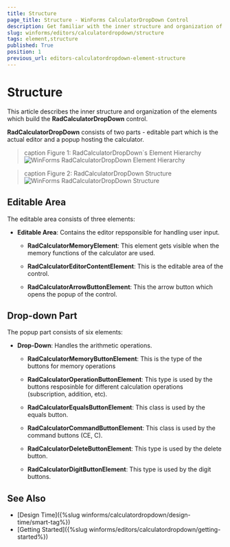 ```yaml
---
title: Structure
page_title: Structure - WinForms CalculatorDropDown Control
description: Get familiar with the inner structure and organization of the elements which build the WinForms CalculatorDropDown control.
slug: winforms/editors/calculatordropdown/structure
tags: element,structure
published: True
position: 1
previous_url: editors-calculatordropdown-element-structure
---
```


# Structure

This article describes the inner structure and organization of the elements which build the __RadCalculatorDropDown__ control.

__RadCalculatorDropDown__ consists of two parts - editable part which is the actual editor and a popup hosting the calculator.

>caption Figure 1: RadCalculatorDropDown`s Element Hierarchy
![WinForms RadCalculatorDropDown Element Hierarchy](images/editors-calculator-element-structure001.png)

>caption Figure 2: RadCalculatorDropDown Structure
![WinForms RadCalculatorDropDown Structure](images/editors-calculator-element-structure002.png)

## Editable Area

The editable area consists of three elements:

* __Editable Area__: Contains the editor repsponsible for handling user input.

  * __RadCalculatorMemoryElement__: This element gets visible when the memory functions of the calculator are used.

  * __RadCalculatorEditorContentElement__: This is the editable area of the control.         
  
  * __RadCalculatorArrowButtonElement__: This the arrow button which opens the popup of the control.

## Drop-down Part

The popup part consists of six elements:

* __Drop-Down__: Handles the arithmetic operations.

  * __RadCalculatorMemoryButtonElement__: This is the type of the buttons for memory operations
           
  * __RadCalculatorOperationButtonElement__: This type is used by the buttons resposinble for different calculation operations (subscription, addition, etc).
  
  * __RadCalculatorEqualsButtonElement__: This class is used by the equals button.
  
  * __RadCalculatorCommandButtonElement__: This class is used by the command buttons (CE, C).      
  
  * __RadCalculatorDeleteButtonElement__: This type is used by the delete button.        
  
  * __RadCalculatorDigitButtonElement__: This type is used by the digit buttons.
            
## See Also

* [Design Time]({%slug winforms/calculatordropdown/design-time/smart-tag%})
* [Getting Started]({%slug winforms/editors/calculatordropdown/getting-started%})
